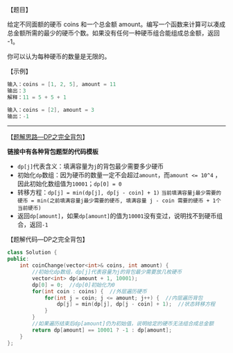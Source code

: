 【题目】

给定不同面额的硬币 coins 和一个总金额 amount。编写一个函数来计算可以凑成总金额所需的最少的硬币个数。如果没有任何一种硬币组合能组成总金额，返回 -1。

你可以认为每种硬币的数量是无限的。

【示例】

```c++
输入：coins = [1, 2, 5], amount = 11
输出：3 
解释：11 = 5 + 5 + 1
```

```c++
输入：coins = [2], amount = 3
输出：-1
```

---

【[题解思路—DP之完全背包](https://leetcode-cn.com/problems/coin-change/solution/yi-pian-wen-zhang-chi-tou-bei-bao-wen-ti-sq9n/)】

**链接中有各种背包题型的代码模板**

* `dp[j]`代表含义：填满容量为`j`的背包最少需要多少硬币
* 初始化`dp`数组：因为硬币的数量一定不会超过`amount`，而`amount <= 10^4` ，因此初始化数组值为`10001`；`dp[0] = 0`
* 转移方程：`dp[j] = min(dp[j], dp[j - coin] + 1)`
  `当前填满容量j最少需要的硬币 = min(之前填满容量j最少需要的硬币, 填满容量 j - coin 需要的硬币 + 1个当前硬币)`
* 返回`dp[amount]`，如果`dp[amount]`的值为`10001`没有变过，说明找不到硬币组合，返回`-1`

【题解代码—DP之完全背包】

```c++
class Solution {
public:
    int coinChange(vector<int>& coins, int amount) {
        //初始化dp数组，dp[j]代表容量为j的背包最少需要放几枚硬币
        vector<int> dp(amount + 1, 10001);  
        dp[0] = 0;  //dp[0]初始化为0
        for(int coin : coins) {  //外层遍历硬币
            for(int j = coin; j <= amount; j++) {  //内层遍历背包
                dp[j] = min(dp[j], dp[j - coin] + 1);  //状态转移方程
            }
        }
        //如果遍历结束后dp[amount]仍为初始值，说明给定的硬币无法组合成总金额
        return dp[amount] == 10001 ? -1 : dp[amount];  
    }
};
```

